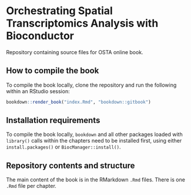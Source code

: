 # Orchestrating Spatial Transcriptomics Analysis with Bioconductor

Repository containing source files for OSTA online book.


## How to compile the book

To compile the book locally, clone the repository and run the following within an RStudio session:

```r
bookdown::render_book("index.Rmd", "bookdown::gitbook")
```


## Installation requirements

To compile the book locally, `bookdown` and all other packages loaded with `library()` calls within the chapters need to be installed first, using either `install.packages()` or `BiocManager::install()`.


## Repository contents and structure

The main content of the book is in the RMarkdown `.Rmd` files. There is one `.Rmd` file per chapter.

